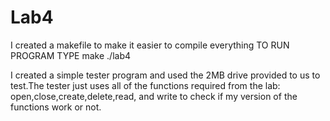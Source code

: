 # Lab4

I created a makefile to make it easier to compile everything
TO RUN PROGRAM TYPE
make
./lab4

I created a simple tester program and used the 2MB drive provided to us to test.The tester just uses all of the functions required from the lab: open,close,create,delete,read, and write to check if my version of the functions work or not.
